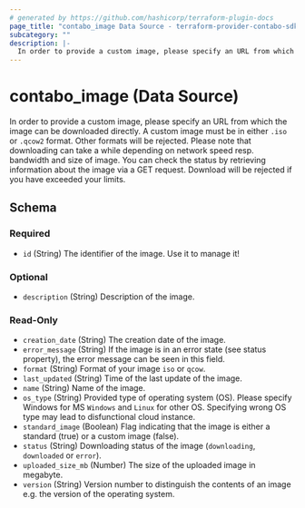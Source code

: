 ```yaml
---
# generated by https://github.com/hashicorp/terraform-plugin-docs
page_title: "contabo_image Data Source - terraform-provider-contabo-sdkv2"
subcategory: ""
description: |-
  In order to provide a custom image, please specify an URL from which the image can be downloaded directly. A custom image must be in either .iso or .qcow2 format. Other formats will be rejected. Please note that downloading can take a while depending on network speed resp. bandwidth and size of image. You can check the status by retrieving information about the image via a GET request. Download will be rejected if you have exceeded your limits.
---
```


# contabo_image (Data Source)

In order to provide a custom image, please specify an URL from which the image can be downloaded directly. A custom image must be in either `.iso` or `.qcow2` format. Other formats will be rejected. Please note that downloading can take a while depending on network speed resp. bandwidth and size of image. You can check the status by retrieving information about the image via a GET request. Download will be rejected if you have exceeded your limits.



<!-- schema generated by tfplugindocs -->
## Schema

### Required

- `id` (String) The identifier of the image. Use it to manage it!

### Optional

- `description` (String) Description of the image.

### Read-Only

- `creation_date` (String) The creation date of the image.
- `error_message` (String) If the image is in an error state (see status property), the error message can be seen in this field.
- `format` (String) Format of your image `iso` or `qcow`.
- `last_updated` (String) Time of the last update of the image.
- `name` (String) Name of the image.
- `os_type` (String) Provided type of operating system (OS). Please specify Windows for MS `Windows` and `Linux` for other OS. Specifying wrong OS type may lead to disfunctional cloud instance.
- `standard_image` (Boolean) Flag indicating that the image is either a standard (true) or a custom image (false).
- `status` (String) Downloading status of the image (`downloading`, `downloaded` or `error`).
- `uploaded_size_mb` (Number) The size of the uploaded image in megabyte.
- `version` (String) Version number to distinguish the contents of an image e.g. the version of the operating system.
